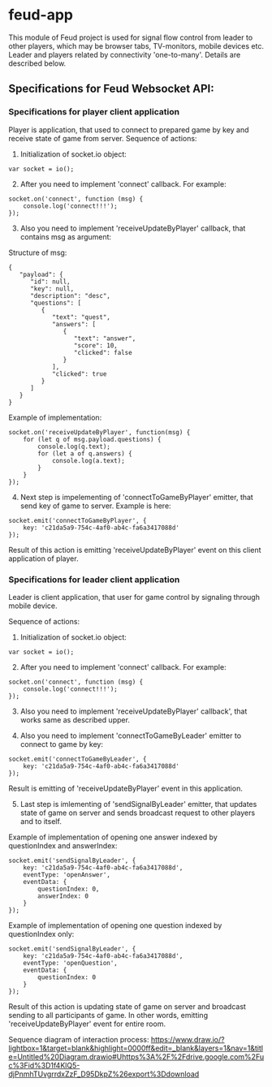 # feud-app
This module of Feud project is used for signal flow control from leader to other players, which may be browser tabs, TV-monitors, mobile devices etc.
Leader and players related by connectivity 'one-to-many'. Details are described below.

## Specifications for Feud Websocket API:

### Specifications for player client application

Player is application, that used to connect to prepared game by key and receive state of game from server.
Sequence of actions:

1. Initialization of socket.io object:

```
var socket = io();
```

2. After you need to implement 'connect' callback. For example:

```
socket.on('connect', function (msg) {
	console.log('connect!!!');
});
```
 
3. Also you need to implement 'receiveUpdateByPlayer' callback, that contains msg as argument:

Structure of msg:

```
{
   "payload": {
      "id": null,
      "key": null,
      "description": "desc",
      "questions": [
         {
            "text": "quest",
            "answers": [
               {
                  "text": "answer",
                  "score": 10,
                  "clicked": false
               }
            ],
            "clicked": true
         }
      ]
   }
}
```

Example of implementation:

```
socket.on('receiveUpdateByPlayer', function(msg) {
    for (let q of msg.payload.questions) {
        console.log(q.text);
        for (let a of q.answers) {
            console.log(a.text);
        }
    }
});
```

4. Next step is impelementing of 'connectToGameByPlayer' emitter, that send key of game to server. Example is here:

```
socket.emit('connectToGameByPlayer', {
	key: 'c21da5a9-754c-4af0-ab4c-fa6a3417088d'
});
```              
Result of this action is emitting 'receiveUpdateByPlayer' event on this client application of player.

### Specifications for leader client application

Leader is client application, that user for game control by signaling through mobile device.

Sequence of actions:

1. Initialization of socket.io object:

```
var socket = io();
```

2. After you need to implement 'connect' callback. For example:

```
socket.on('connect', function (msg) {
	console.log('connect!!!');
});
```

3. Also you need to implement 'receiveUpdateByPlayer' callback', that works same as described upper.

4. Also you need to implement 'connectToGameByLeader' emitter to connect to game by key:

```
socket.emit('connectToGameByLeader', {
	key: 'c21da5a9-754c-4af0-ab4c-fa6a3417088d'
});
```
Result is emitting of 'receiveUpdateByPlayer' event in this application.

5. Last step is imlementing of 'sendSignalByLeader' emitter, that updates state of game on server and sends broadcast request to other players and to itself.

Example of implementation of opening one answer indexed by questionIndex and answerIndex:
```
socket.emit('sendSignalByLeader', {
	key: 'c21da5a9-754c-4af0-ab4c-fa6a3417088d',
	eventType: 'openAnswer',
	eventData: {
		questionIndex: 0,
		answerIndex: 0
	}
});
```

Example of implementation of opening one question indexed by questionIndex only:
```
socket.emit('sendSignalByLeader', {
	key: 'c21da5a9-754c-4af0-ab4c-fa6a3417088d',
	eventType: 'openQuestion',
	eventData: {
		questionIndex: 0
	}
});
```
Result of this action is updating state of game on server and broadcast sending to all participants of game. In other words, emitting 'receiveUpdateByPlayer' event for entire room.

Sequence diagram of interaction process: https://www.draw.io/?lightbox=1&target=blank&highlight=0000ff&edit=_blank&layers=1&nav=1&title=Untitled%20Diagram.drawio#Uhttps%3A%2F%2Fdrive.google.com%2Fuc%3Fid%3D1f4KlQ5-djPnmhTUvgrrdxZzF_D95DkpZ%26export%3Ddownload







